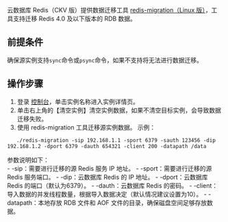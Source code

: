 
云数据库 Redis（CKV 版）提供数据迁移工具 [redis-migration（Linux 版）](https://main.qcloudimg.com/raw/7f7f185d6cb83179e3e2fd0ddbe27c21/redis-migration)，工具支持迁移 Redis 4.0 及以下版本的 RDB 数据。

## 前提条件
确保源实例支持`sync`命令或`psync`命令，如果不支持将无法进行数据迁移。
## 操作步骤

1. 登录 [控制台](https://console.cloud.tencent.com/redis)，单击实例名称进入实例详情页。
2. 单击右上角的【清空实例】清空实例数据，如果不清空目标实例，会导致数据迁移失败。
2. 使用 redis-migration 工具迁移源实例数据。
示例：    
```
   ./redis-migration -sip 192.168.1.1 -sport 6379 -sauth 123456 -dip 192.168.1.2 -dport 6379 -dauth 654321 -client 200 -datapath /data 
```
参数说明如下：    
    - -sip：需要进行迁移的源 Redis 服务 IP 地址。
    - -sport：需要进行迁移的源 Redis 服务端口。
    - -dip：云数据库 Redis 的 IP 地址。
    - -dport：云数据库 Redis 的端口（默认为6379）。
    - -dauth：云数据库 Redis 的密码。
    - -client：导入数据的并发线程数量，根据导入数据决定（默认情况建议设置为10）。
    - -datapath：本地存放 RDB 文件和 AOF 文件的目录，确保磁盘空间足够存放数据。

